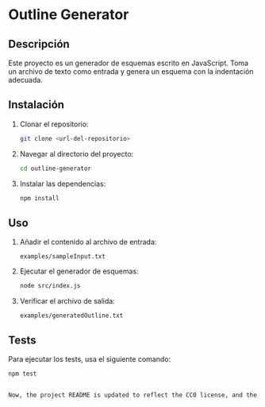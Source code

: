 # Outline Generator

## Descripción

Este proyecto es un generador de esquemas escrito en JavaScript. Toma un archivo de texto como entrada y genera un esquema con la indentación adecuada.

## Instalación

1. Clonar el repositorio:
    ```sh
    git clone <url-del-repositorio>
    ```

2. Navegar al directorio del proyecto:
    ```sh
    cd outline-generator
    ```

3. Instalar las dependencias:
    ```sh
    npm install
    ```

## Uso

1. Añadir el contenido al archivo de entrada:
    ```plaintext
    examples/sampleInput.txt
    ```

2. Ejecutar el generador de esquemas:
    ```sh
    node src/index.js
    ```

3. Verificar el archivo de salida:
    ```plaintext
    examples/generatedOutline.txt
    ```

## Tests

Para ejecutar los tests, usa el siguiente comando:
```sh
npm test


Now, the project README is updated to reflect the CC0 license, and the steps for installation, usage, and testing are clearly documented.


